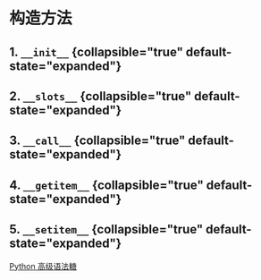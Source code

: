 # 构造方法

<show-structure depth="2"/>

## 1. `__init__` {collapsible="true" default-state="expanded"}


## 2. `__slots__` {collapsible="true" default-state="expanded"}

## 3. `__call__` {collapsible="true" default-state="expanded"}

## 4. `__getitem__` {collapsible="true" default-state="expanded"}


## 5. `__setitem__` {collapsible="true" default-state="expanded"}



<seealso>
<category ref="ref_docs">
    <a href="https://mp.weixin.qq.com/s/d3_2BJMzxYUtwmJJz2RUxA">Python 高级语法糖</a>
</category>
<category ref="ref_github">
</category>
<category ref="ref_issues">
</category>
<category ref="ref_hf"></category>
<category ref="ref_ms"></category>
</seealso>